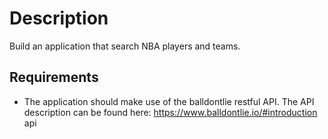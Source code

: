 # Description

Build an application that search NBA players and teams.

## Requirements

- The application should make use of the balldontlie restful API. The API description can be found here: https://www.balldontlie.io/#introduction api
